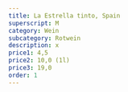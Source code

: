 ```yaml
---
title: La Estrella tinto, Spain
superscript: M
category: Wein
subcategory: Rotwein
description: x
price1: 4,5
price2: 10,0 (1l)
price3: 19,0
order: 1
---
```

